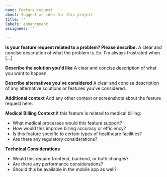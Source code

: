 ```yaml
---
name: Feature request
about: Suggest an idea for this project
title: ''
labels: enhancement
assignees: ''

---
```


**Is your feature request related to a problem? Please describe.**
A clear and concise description of what the problem is. Ex. I'm always frustrated when [...]

**Describe the solution you'd like**
A clear and concise description of what you want to happen.

**Describe alternatives you've considered**
A clear and concise description of any alternative solutions or features you've considered.

**Additional context**
Add any other context or screenshots about the feature request here.

**Medical Billing Context**
If this feature is related to medical billing:
- What medical processes would this feature support?
- How would this improve billing accuracy or efficiency?
- Is this feature specific to certain types of healthcare facilities?
- Are there any regulatory considerations?

**Technical Considerations**
- Would this require frontend, backend, or both changes?
- Are there any performance considerations?
- Should this be available in the mobile app as well?